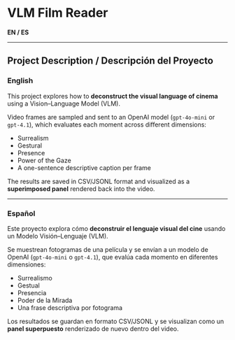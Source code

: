 # VLM Film Reader
**EN / ES**

---

## Project Description / Descripción del Proyecto

### English
This project explores how to **deconstruct the visual language of cinema** using a
Vision–Language Model (VLM).

Video frames are sampled and sent to an OpenAI model (`gpt-4o-mini` or `gpt-4.1`),
which evaluates each moment across different dimensions:

- Surrealism  
- Gestural  
- Presence  
- Power of the Gaze  
- A one-sentence descriptive caption per frame  

The results are saved in CSV/JSONL format and visualized as a **superimposed panel**
rendered back into the video.

---

### Español
Este proyecto explora cómo **deconstruir el lenguaje visual del cine** usando un
Modelo Visión–Lenguaje (VLM).

Se muestrean fotogramas de una película y se envían a un modelo de OpenAI
(`gpt-4o-mini` o `gpt-4.1`), que evalúa cada momento en diferentes dimensiones:

- Surrealismo  
- Gestual  
- Presencia  
- Poder de la Mirada  
- Una frase descriptiva por fotograma  

Los resultados se guardan en formato CSV/JSONL y se visualizan como un **panel
superpuesto** renderizado de nuevo dentro del video.

